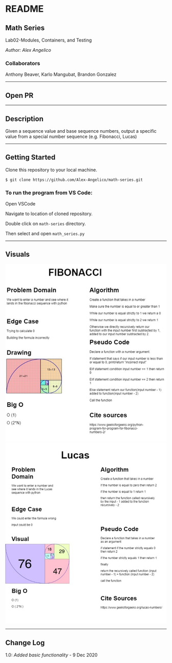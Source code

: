 # README

## Math Series

Lab02-Modules, Containers, and Testing

*Author: Alex Angelico*

### Collaborators

Anthony Beaver, Karlo Mangubat, Brandon Gonzalez

----

## Open PR



----

## Description

Given a sequence value and base sequence numbers, output a specific value from a special number sequence (e.g. Fibonacci, Lucas)

----

## Getting Started

Clone this repository to your local machine.

```
$ git clone https://github.com/Alex-Angelico/math-series.git
```

### To run the program from VS Code:

Open VSCode

Navigate to location of cloned repository.

Double click on ```math-series``` directory.

Then select and open ```math_series.py```

----

## Visuals

![Fibonacci Sequence Whiteboard](assets/math-series-fibonacci.jpg)  
![Lucas Sequence Whiteboard](assets/math-series-lucas.jpg)

----

## Change Log

1.0: *Added basic functionality* - 9 Dec 2020  
